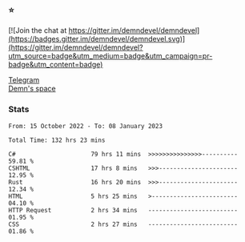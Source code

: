 ### :star:

[![Join the chat at https://gitter.im/demndevel/demndevel](https://badges.gitter.im/demndevel/demndevel.svg)](https://gitter.im/demndevel/demndevel?utm_source=badge&utm_medium=badge&utm_campaign=pr-badge&utm_content=badge)

[Telegram](https://t.me/demnometa) <br>
[Demn's space](http://demns.space)

### Stats

<!--START_SECTION:waka-->

```text
From: 15 October 2022 - To: 08 January 2023

Total Time: 132 hrs 23 mins

C#                     79 hrs 11 mins  >>>>>>>>>>>>>>>----------   59.81 %
CSHTML                 17 hrs 8 mins   >>>----------------------   12.95 %
Rust                   16 hrs 20 mins  >>>----------------------   12.34 %
HTML                   5 hrs 25 mins   >------------------------   04.10 %
HTTP Request           2 hrs 34 mins   -------------------------   01.95 %
CSS                    2 hrs 27 mins   -------------------------   01.86 %
```

<!--END_SECTION:waka-->
